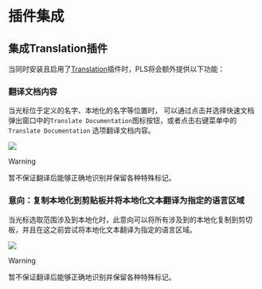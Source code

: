 # 插件集成

## 集成**Translation**插件

当同时安装且启用了[Translation](https://github.com/YiiGuxing/TranslationPlugin)插件时，PLS将会额外提供以下功能：

### 翻译文档内容

当光标位于定义的名字、本地化的名字等位置时，
可以通过点击并选择快速文档弹出窗口中的`Translate Documentation`图标按钮，或者点击右键菜单中的`Translate Documentation`
选项翻译文档内容。

![](/images/plugin-integration/translate_documentation.gif)

> [!warning]
>
> 暂不保证翻译后能够正确地识别并保留各种特殊标记。

### 意向：复制本地化到剪贴板并将本地化文本翻译为指定的语言区域

当光标选取范围涉及到本地化时，此意向可以将所有涉及到的本地化复制到剪切板，并且在这之前尝试将本地化文本翻译为指定的语言区域。

![](/images/plugin-integration/intention_copy_loc_for_locale.gif)

> [!warning]
>
> 暂不保证翻译后能够正确地识别并保留各种特殊标记。